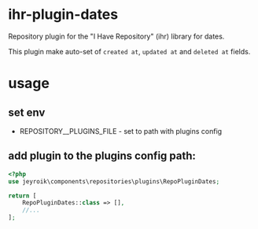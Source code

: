 # ihr-plugin-dates
Repository plugin for the "I Have Repository" (ihr) library for dates.

This plugin make auto-set of `created at`, `updated at` and `deleted at` fields.

# usage

## set env

- REPOSITORY__PLUGINS_FILE - set to path with plugins config

## add plugin to the plugins config path:

```php
<?php
use jeyroik\components\repositories\plugins\RepoPluginDates;

return [
    RepoPluginDates::class => [],
    //...
];

```
